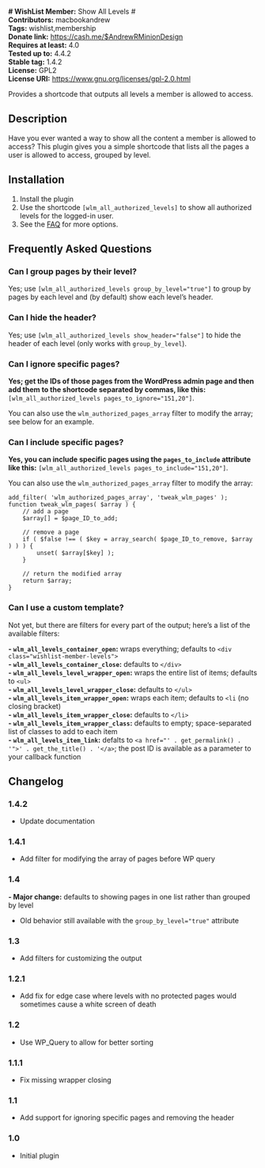**# WishList Member:** Show All Levels #  
**Contributors:** macbookandrew  
**Tags:** wishlist,membership  
**Donate link:** https://cash.me/$AndrewRMinionDesign  
**Requires at least:** 4.0  
**Tested up to:** 4.4.2  
**Stable tag:** 1.4.2  
**License:** GPL2  
**License URI:** https://www.gnu.org/licenses/gpl-2.0.html  

Provides a shortcode that outputs all levels a member is allowed to access.

## Description ##

Have you ever wanted a way to show all the content a member is allowed to access? This plugin gives you a simple shortcode that lists all the pages a user is allowed to access, grouped by level.

## Installation ##
1. Install the plugin
2. Use the shortcode `[wlm_all_authorized_levels]` to show all authorized levels for the logged-in user.
3. See the [FAQ](faq/) for more options.

## Frequently Asked Questions ##
### Can I group pages by their level? ###

Yes; use `[wlm_all_authorized_levels group_by_level="true"]` to group by pages by each level and (by default) show each level’s header.

### Can I hide the header? ###

Yes; use `[wlm_all_authorized_levels show_header="false"]` to hide the header of each level (only works with `group_by_level`).

### Can I ignore specific pages? ###

**Yes; get the IDs of those pages from the WordPress admin page and then add them to the shortcode separated by commas, like this:** `[wlm_all_authorized_levels pages_to_ignore="151,20"]`.  

You can also use the `wlm_authorized_pages_array` filter to modify the array; see below for an example.

### Can I include specific pages? ###

**Yes, you can include specific pages using the `pages_to_include` attribute like this:** `[wlm_all_authorized_levels pages_to_include="151,20"]`.  

You can also use the `wlm_authorized_pages_array` filter to modify the array:


	add_filter( 'wlm_authorized_pages_array', 'tweak_wlm_pages' );
	function tweak_wlm_pages( $array ) {
	    // add a page
	    $array[] = $page_ID_to_add;
	
	    // remove a page
	    if ( $false !== ( $key = array_search( $page_ID_to_remove, $array ) ) ) {
	        unset( $array[$key] );
	    }
	
	    // return the modified array
	    return $array;
	}


### Can I use a custom template? ###

Not yet, but there are filters for every part of the output; here’s a list of the available filters:

**- `wlm_all_levels_container_open`:** wraps everything; defaults to `<div class="wishlist-member-levels">`  
**- `wlm_all_levels_container_close`:** defaults to `</div>`  
**- `wlm_all_levels_level_wrapper_open`:** wraps the entire list of items; defaults to `<ul>`  
**- `wlm_all_levels_level_wrapper_close`:** defaults to `</ul>`  
**- `wlm_all_levels_item_wrapper_open`:** wraps each item; defaults to `<li` (no closing bracket)  
**- `wlm_all_levels_item_wrapper_close`:** defaults to `</li>`  
**- `wlm_all_levels_item_wrapper_class`:** defaults to empty; space-separated list of classes to add to each item  
**- `wlm_all_levels_item_link`:** defalts to `<a href="' . get_permalink() . '">' . get_the_title() . '</a>`; the post ID is available as a parameter to your callback function  

## Changelog ##

### 1.4.2 ###
- Update documentation

### 1.4.1 ###
- Add filter for modifying the array of pages before WP query

### 1.4 ###
**- Major change:** defaults to showing pages in one list rather than grouped by level  
- Old behavior still available with the `group_by_level="true"` attribute

### 1.3 ###
- Add filters for customizing the output

### 1.2.1 ###
- Add fix for edge case where levels with no protected pages would sometimes cause a white screen of death

### 1.2 ###
- Use WP_Query to allow for better sorting

### 1.1.1 ###
- Fix missing wrapper closing

### 1.1 ###
- Add support for ignoring specific pages and removing the header

### 1.0 ###
- Initial plugin

